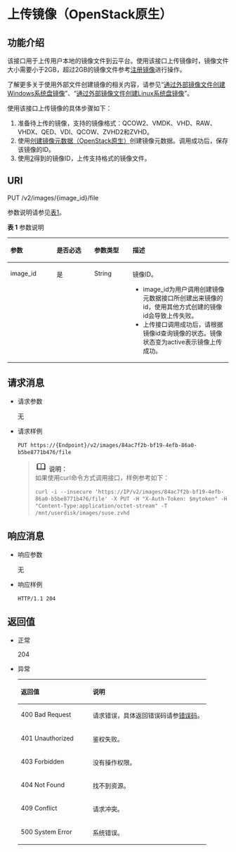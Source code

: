 # 上传镜像（OpenStack原生）<a name="ims_03_0705"></a>

## 功能介绍<a name="section11046056154747"></a>

该接口用于上传用户本地的镜像文件到云平台。使用该接口上传镜像时，镜像文件大小需要小于2GB，超过2GB的镜像文件参考[注册镜像](注册镜像.md)进行操作。

了解更多关于使用外部文件创建镜像的相关内容，请参见“[通过外部镜像文件创建Windows系统盘镜像](https://support.huaweicloud.com/usermanual-ims/zh-cn_topic_0030713182.html)”、“[通过外部镜像文件创建Linux系统盘镜像](https://support.huaweicloud.com/usermanual-ims/zh-cn_topic_0030713191.html)”。

使用该接口上传镜像的具体步骤如下：

1.  准备待上传的镜像，支持的镜像格式：QCOW2、VMDK、VHD、RAW、VHDX、QED、VDI、QCOW、ZVHD2和ZVHD。
2.  <a name="li57474254155728"></a>使用[创建镜像元数据（OpenStack原生）](创建镜像元数据（OpenStack原生）.md)创建镜像元数据。调用成功后，保存该镜像的ID。
3.  使用[2](#li57474254155728)得到的镜像ID，上传支持格式的镜像文件。

## URI<a name="section66620681154747"></a>

PUT /v2/images/\{image\_id\}/file

参数说明请参见[表1](#table23910047154747)。

**表 1**  参数说明

<a name="table23910047154747"></a>
<table><thead align="left"><tr id="row24965460154747"><th class="cellrowborder" valign="top" width="20.86%" id="mcps1.2.5.1.1"><p id="p8936346154747"><a name="p8936346154747"></a><a name="p8936346154747"></a>参数</p>
</th>
<th class="cellrowborder" valign="top" width="17.04%" id="mcps1.2.5.1.2"><p id="p4072498116916"><a name="p4072498116916"></a><a name="p4072498116916"></a>是否必选</p>
</th>
<th class="cellrowborder" valign="top" width="17.299999999999997%" id="mcps1.2.5.1.3"><p id="p52755425154747"><a name="p52755425154747"></a><a name="p52755425154747"></a>参数类型</p>
</th>
<th class="cellrowborder" valign="top" width="44.800000000000004%" id="mcps1.2.5.1.4"><p id="p57477321154747"><a name="p57477321154747"></a><a name="p57477321154747"></a>描述</p>
</th>
</tr>
</thead>
<tbody><tr id="row25151394154747"><td class="cellrowborder" valign="top" width="20.86%" headers="mcps1.2.5.1.1 "><p id="p23996995154747"><a name="p23996995154747"></a><a name="p23996995154747"></a>image_id</p>
</td>
<td class="cellrowborder" valign="top" width="17.04%" headers="mcps1.2.5.1.2 "><p id="p1038913616916"><a name="p1038913616916"></a><a name="p1038913616916"></a>是</p>
</td>
<td class="cellrowborder" valign="top" width="17.299999999999997%" headers="mcps1.2.5.1.3 "><p id="p64708437154747"><a name="p64708437154747"></a><a name="p64708437154747"></a>String</p>
</td>
<td class="cellrowborder" valign="top" width="44.800000000000004%" headers="mcps1.2.5.1.4 "><p id="p54354750154747"><a name="p54354750154747"></a><a name="p54354750154747"></a>镜像ID。</p>
<a name="ul2091361694"></a><a name="ul2091361694"></a><ul id="ul2091361694"><li>image_id为用户调用创建镜像元数据接口所创建出来镜像的id，使用其他方式创建的镜像id会导致上传失败。</li><li>上传接口调用成功后，请根据镜像id查询镜像的状态。镜像状态变为active表示镜像上传成功。</li></ul>
</td>
</tr>
</tbody>
</table>

## 请求消息<a name="section29704853154747"></a>

-   请求参数

    无

-   请求样例

    ```
    PUT https://{Endpoint}/v2/images/84ac7f2b-bf19-4efb-86a0-b5be8771b476/file
    ```

    >![](public_sys-resources/icon-note.gif) **说明：**   
    >如果使用curl命令方式调用接口，样例参考如下：  
    >```  
    >curl -i --insecure 'https://IP/v2/images/84ac7f2b-bf19-4efb-86a0-b5be8771b476/file' -X PUT -H "X-Auth-Token: $mytoken" -H "Content-Type:application/octet-stream" -T /mnt/userdisk/images/suse.zvhd  
    >```  


## 响应消息<a name="section42338041154747"></a>

-   响应参数

    无

-   响应样例

    ```
    HTTP/1.1 204
    ```


## 返回值<a name="section61463701154747"></a>

-   正常

    204

-   异常

    <a name="table61689654164325"></a>
    <table><thead align="left"><tr id="row43263384164325"><th class="cellrowborder" valign="top" width="38.080000000000005%" id="mcps1.1.3.1.1"><p id="p14673233164325"><a name="p14673233164325"></a><a name="p14673233164325"></a>返回值</p>
    </th>
    <th class="cellrowborder" valign="top" width="61.919999999999995%" id="mcps1.1.3.1.2"><p id="p47681194164325"><a name="p47681194164325"></a><a name="p47681194164325"></a>说明</p>
    </th>
    </tr>
    </thead>
    <tbody><tr id="row36971467164325"><td class="cellrowborder" valign="top" width="38.080000000000005%" headers="mcps1.1.3.1.1 "><p id="p41898845164325"><a name="p41898845164325"></a><a name="p41898845164325"></a>400 Bad Request</p>
    </td>
    <td class="cellrowborder" valign="top" width="61.919999999999995%" headers="mcps1.1.3.1.2 "><p id="p38363271164325"><a name="p38363271164325"></a><a name="p38363271164325"></a>请求错误，具体返回错误码请参<a href="错误码.md">错误码</a>。</p>
    </td>
    </tr>
    <tr id="row20417266164325"><td class="cellrowborder" valign="top" width="38.080000000000005%" headers="mcps1.1.3.1.1 "><p id="p43185862164325"><a name="p43185862164325"></a><a name="p43185862164325"></a>401 Unauthorized</p>
    </td>
    <td class="cellrowborder" valign="top" width="61.919999999999995%" headers="mcps1.1.3.1.2 "><p id="p8393897164325"><a name="p8393897164325"></a><a name="p8393897164325"></a>鉴权失败。</p>
    </td>
    </tr>
    <tr id="row8436217164325"><td class="cellrowborder" valign="top" width="38.080000000000005%" headers="mcps1.1.3.1.1 "><p id="p12244985164325"><a name="p12244985164325"></a><a name="p12244985164325"></a>403 Forbidden</p>
    </td>
    <td class="cellrowborder" valign="top" width="61.919999999999995%" headers="mcps1.1.3.1.2 "><p id="p52319709164325"><a name="p52319709164325"></a><a name="p52319709164325"></a>没有操作权限。</p>
    </td>
    </tr>
    <tr id="row1115336164325"><td class="cellrowborder" valign="top" width="38.080000000000005%" headers="mcps1.1.3.1.1 "><p id="p23233406164325"><a name="p23233406164325"></a><a name="p23233406164325"></a>404 Not Found</p>
    </td>
    <td class="cellrowborder" valign="top" width="61.919999999999995%" headers="mcps1.1.3.1.2 "><p id="p2857740164325"><a name="p2857740164325"></a><a name="p2857740164325"></a>找不到资源。</p>
    </td>
    </tr>
    <tr id="row33911260174644"><td class="cellrowborder" valign="top" width="38.080000000000005%" headers="mcps1.1.3.1.1 "><p id="p33585825174654"><a name="p33585825174654"></a><a name="p33585825174654"></a>409 Conflict</p>
    </td>
    <td class="cellrowborder" valign="top" width="61.919999999999995%" headers="mcps1.1.3.1.2 "><p id="p36097324174654"><a name="p36097324174654"></a><a name="p36097324174654"></a>请求冲突。</p>
    </td>
    </tr>
    <tr id="row60371567174640"><td class="cellrowborder" valign="top" width="38.080000000000005%" headers="mcps1.1.3.1.1 "><p id="p8274976174654"><a name="p8274976174654"></a><a name="p8274976174654"></a>500 System Error</p>
    </td>
    <td class="cellrowborder" valign="top" width="61.919999999999995%" headers="mcps1.1.3.1.2 "><p id="p66293315174654"><a name="p66293315174654"></a><a name="p66293315174654"></a>系统错误。</p>
    </td>
    </tr>
    </tbody>
    </table>


